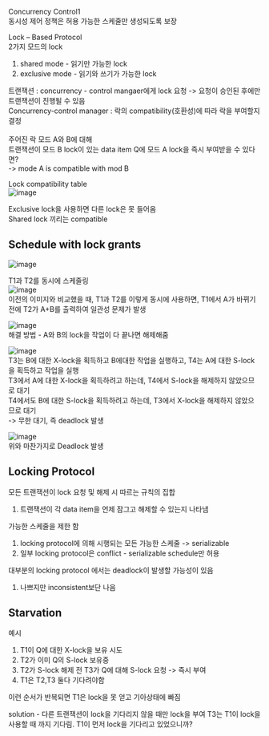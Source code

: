 Concurrency Control1 <br/>
동시성 제어 정책은 허용 가능한 스케줄만 생성되도록 보장

Lock – Based Protocol <br/>
2가지 모드의 lock <br/>
1. shared mode - 읽기만 가능한 lock<br/>
2. exclusive mode - 읽기와 쓰기가 가능한 lock<br/>

트랜잭션 : concurrency - control mangaer에게 lock 요청 -> 요청이 승인된 후에만 트랜잭션이 진행될 수 있음<br/>
Concurrency-control manager : 락의 compatibility(호환성)에 따라 락을 부여할지 결정<br/><br/>
주어진 락 모드 A와 B에 대해<br/>
트랜잭션이 모드 B lock이 있는 data item Q에 모드 A lock을 즉시 부여받을 수 있다면?<br/>
-> mode A is compatible with mod B<br/>

Lock compatibility table<br/>
![image](https://github.com/purekm/Today-I-Learned/assets/90774046/30b993f1-5bb1-4b81-951e-ac30d9e26c7f)<br/>

Exclusive lock을 사용하면 다른 lock은 못 들어옴<br/>
Shared lock 끼리는 compatible<br/>

Schedule with lock grants<br/>
-
![image](https://github.com/purekm/Today-I-Learned/assets/90774046/5fb31712-b082-4158-83b7-2c909679b86a)<br/>

T1과 T2를 동시에 스케줄링<br/>
![image](https://github.com/purekm/Today-I-Learned/assets/90774046/a0fe4010-e059-4807-a219-06269fec30c3)<br/>
이전의 이미지와 비교했을 때, T1과 T2를 이렇게 동시에 사용하면, T1에서 A가 바뀌기 전에 T2가 A+B를 출력하여 일관성 문제가 발생<br/>


![image](https://github.com/purekm/Today-I-Learned/assets/90774046/404402f3-3c8d-4ca0-a57b-51368016e421)<br/>
해결 방법 - A와 B의 lock을 작업이 다 끝나면 해제해줌<br/>

![image](https://github.com/purekm/Today-I-Learned/assets/90774046/8eb888f9-f258-4f79-a5d6-dbcbcb33c63a)<br/>
T3는 B에 대한 X-lock을 획득하고 B에대한 작업을 실행하고, T4는 A에 대한 S-lock을 획득하고 작업을 실행<br/>
T3에서 A에 대한 X-lock을 획득하려고 하는데, T4에서 S-lock을 해제하지 않았으므로 대기<br/>
T4에서도 B에 대한 S-lock을 획득하려고 하는데, T3에서 X-lock을 해제하지 않았으므로 대기<br/>
-> 무한 대기, 즉 deadlock 발생<br/>

![image](https://github.com/purekm/Today-I-Learned/assets/90774046/81410e45-d3e2-400e-b1ca-1209a911492a)<br/>
위와 마찬가지로 Deadlock 발생<br/>

Locking Protocol<br/>
-
모든 트랜잭션이 lock 요청 및 해제 시 따르는 규칙의 집합<br/>
1. 트랜잭션이 각 data item을 언제 잠그고 해제할 수 있는지 나타냄<br/>

가능한 스케줄을 제한 함<br/>
1. locking protocol에 의해 시행되는 모든 가능한 스케줄 -> serializable<br/>
2. 일부 locking protocol은 conflict - serializable schedule만 허용<br/>

대부분의 locking protocol 에서는 deadlock이 발생할 가능성이 있음<br/>
1. 나쁘지만 inconsistent보단 나음<br/>

Starvation<br/>
-
예시
1. T1이 Q에 대한 X-lock을 보유 시도
2. T2가 이미 Q의 S-lock 보유중
3. T2가 S-lock 해제 전 T3가 Q에 대해 S-lock 요청 -> 즉시 부여
4. T1은 T2,T3 둘다 기다려야함

이런 순서가 반복되면 T1은 lock을 못 얻고 기아상태에 빠짐

solution - 다른 트랜잭션이 lock을 기다리지 않을 때만 lock을 부여
T3는 T1이 lock을 사용할 때 까지 기다림. T1이 먼저 lock을 기다리고 있었으니까?

